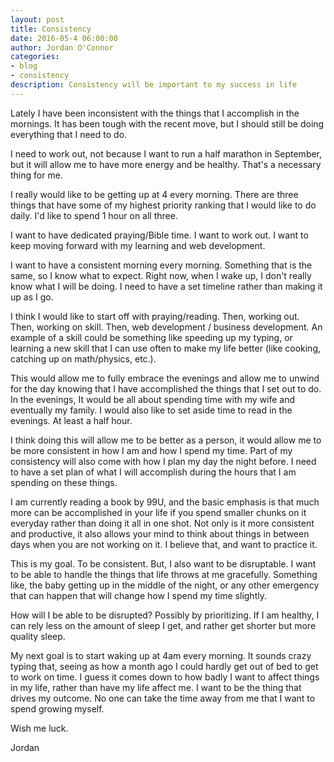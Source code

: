 ```yaml
---
layout: post
title: Consistency  
date: 2016-05-4 06:00:00
author: Jordan O'Connor
categories:
- blog
- consistency
description: Consistency will be important to my success in life
---
```


Lately I have been inconsistent with the things that I accomplish in the mornings.
It has been tough with the recent move, but I should still be doing everything that I need to do.

I need to work out, not because I want to run a half marathon in September, but it will
allow me to have more energy and be healthy. That's a necessary thing for me.

I really would like to be getting up at 4 every morning. There are three things
that have some of my highest priority ranking that I would like to do daily. I'd
like to spend 1 hour on all three.

I want to have dedicated praying/Bible time. I want to work out. I want to keep moving
forward with my learning and web development.

I want to have a consistent morning every morning. Something that is the same, so I
know what to expect. Right now, when I wake up, I don't really know what I will be
doing. I need to have a set timeline rather than making it up as I go.

I think I would like to start off with praying/reading. Then, working out. Then,
working on skill. Then, web development / business development. An example of a skill
could be something like speeding up my typing, or learning a new skill that I can use
often to make my life better (like cooking, catching up on math/physics, etc.).

This would allow me to fully embrace the evenings and allow me to unwind for the day
knowing that I have accomplished the things that I set out to do. In the evenings,
It would be all about spending time with my wife and eventually my family. I would
also like to set aside time to read in the evenings. At least a half hour.

I think doing this will allow me to be better as a person, it would allow me to be more
consistent in how I am and how I spend my time. Part of my consistency will also come
with how I plan my day the night before. I need to have a set plan of what I will accomplish
during the hours that I am spending on these things.

I am currently reading a book by 99U, and the basic emphasis is that much more can be accomplished
in your life if you spend smaller chunks on it everyday rather than doing it all in one shot.
Not only is it more consistent and productive, it also allows your mind to think about things
in between days when you are not working on it. I believe that, and want to practice it.

This is my goal. To be consistent. But, I also want to be disruptable. I want to be able to handle
the things that life throws at me gracefully. Something like, the baby getting up in the middle of
the night, or any other emergency that can happen that will change how I spend my time slightly.

How will I be able to be disrupted? Possibly by prioritizing. If I am healthy, I can rely less on
the amount of sleep I get, and rather get shorter but more quality sleep.

My next goal is to start waking up at 4am every morning. It sounds crazy typing that, seeing as
how a month ago I could hardly get out of bed to get to work on time. I guess it comes down to
how badly I want to affect things in my life, rather than have my life affect me. I want to be
the thing that drives my outcome. No one can take the time away from me that I want to spend
growing myself.

Wish me luck.

Jordan

[church]: http://riverrochester.com
[hannah]: http://thegenuinelife.co
[mine]: http://jordanmoconnor.com
